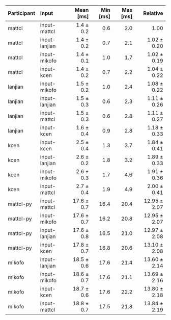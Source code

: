 | Participant | Input | Mean [ms] | Min [ms] | Max [ms] | Relative |
|:---|:---|---:|---:|---:|---:|
| mattcl | input-mattcl | 1.4 ± 0.2 | 0.6 | 2.0 | 1.00 |
| mattcl | input-lanjian | 1.4 ± 0.2 | 0.7 | 2.1 | 1.02 ± 0.20 |
| mattcl | input-mikofo | 1.4 ± 0.1 | 1.0 | 1.7 | 1.02 ± 0.19 |
| mattcl | input-kcen | 1.4 ± 0.2 | 0.7 | 2.2 | 1.04 ± 0.22 |
| lanjian | input-mikofo | 1.5 ± 0.2 | 1.0 | 2.4 | 1.08 ± 0.22 |
| lanjian | input-lanjian | 1.5 ± 0.3 | 0.6 | 2.3 | 1.11 ± 0.26 |
| lanjian | input-mattcl | 1.5 ± 0.3 | 0.6 | 2.8 | 1.11 ± 0.27 |
| lanjian | input-kcen | 1.6 ± 0.4 | 0.9 | 2.8 | 1.18 ± 0.33 |
| kcen | input-kcen | 2.5 ± 0.4 | 1.3 | 3.7 | 1.84 ± 0.41 |
| kcen | input-lanjian | 2.6 ± 0.2 | 1.8 | 3.2 | 1.89 ± 0.33 |
| kcen | input-mikofo | 2.6 ± 0.3 | 1.7 | 4.6 | 1.91 ± 0.36 |
| kcen | input-mattcl | 2.7 ± 0.4 | 1.9 | 4.9 | 2.00 ± 0.41 |
| mattcl-py | input-mattcl | 17.6 ± 0.7 | 16.4 | 20.4 | 12.95 ± 2.07 |
| mattcl-py | input-mikofo | 17.6 ± 0.7 | 16.2 | 20.8 | 12.95 ± 2.07 |
| mattcl-py | input-lanjian | 17.6 ± 0.8 | 16.5 | 21.0 | 12.97 ± 2.08 |
| mattcl-py | input-kcen | 17.8 ± 0.7 | 16.8 | 20.6 | 13.10 ± 2.08 |
| mikofo | input-lanjian | 18.5 ± 0.6 | 17.6 | 21.4 | 13.60 ± 2.14 |
| mikofo | input-mikofo | 18.6 ± 0.7 | 17.6 | 21.1 | 13.69 ± 2.16 |
| mikofo | input-kcen | 18.7 ± 0.6 | 17.6 | 22.2 | 13.80 ± 2.18 |
| mikofo | input-mattcl | 18.8 ± 0.7 | 17.5 | 21.8 | 13.84 ± 2.19 |
